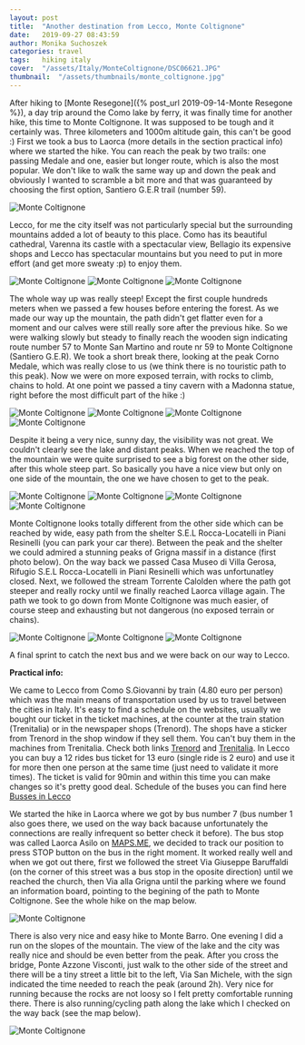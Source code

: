 ```yaml
---
layout: post
title:  "Another destination from Lecco, Monte Coltignone"
date:   2019-09-27 08:43:59
author: Monika Suchoszek
categories: travel
tags:	hiking italy 
cover:  "/assets/Italy/MonteColtignone/DSC06621.JPG"
thumbnail:  "/assets/thumbnails/monte_coltignone.jpg"
---
```


After hiking to [Monte Resegone]({% post_url 2019-09-14-Monte Resegone %}), a day trip around the Como lake by 
ferry, it was finally time for another hike, this time to Monte Coltignone. It was supposed to be 
tough and it certainly was. Three kilometers and 1000m altitude gain, this can't be good :) 
First we took a bus to Laorca (more details in the section practical info) where we started the hike. 
You can reach the peak by two trails: one passing Medale and one, easier but longer route, which is 
also the most popular. We don't like to walk the same way up and down the peak and obviously I wanted to 
scramble a bit more and that was guaranteed by choosing the first option, Santiero G.E.R trail (number 59). 


<img src="/assets/Italy/MonteColtignone/DSC06621.JPG" alt="Monte Coltignone" />
<p class="caption">Lecco, for me the city itself was not particularly special but the surrounding mountains added a lot 
of beauty to this place. Como has its beautiful cathedral, Varenna its castle with a spectacular view, 
Bellagio its expensive shops and Lecco has spectacular mountains but you need to put in more effort (and 
get more sweaty :p) to enjoy them.</p>
<img src="/assets/Italy/MonteColtignone/DSC06623.JPG" alt="Monte Coltignone" />

<img src="/assets/Italy/MonteColtignone/IMG_105527361.JPG" alt="Monte Coltignone" />

<img src="/assets/Italy/MonteColtignone/DSC06831.JPG" alt="Monte Coltignone" />

The whole way up was really steep! Except the first couple hundreds meters when we passed a few houses before entering the forest. As we made our way up the mountain, the path didn't get flatter even for a moment and our calves were still really sore after the previous hike. So we were walking slowly but steady to finally reach the wooden sign indicating route number 57 to Monte San Martino and route nr 59 to Monte Coltignone (Santiero G.E.R). We took a short break there, looking at the peak Corno Medale, which was really close to us (we think there is no touristic path to this peak). Now we were on more exposed terrain, with rocks to climb, chains to hold. At one point we passed a tiny cavern with a Madonna statue, right before the most difficult part of the hike :)

<img src="/assets/Italy/MonteColtignone/DSC06833.JPG" alt="Monte Coltignone" />

<img src="/assets/Italy/MonteColtignone/DSC06836.JPG" alt="Monte Coltignone" />

<img src="/assets/Italy/MonteColtignone/DSC06838.JPG" alt="Monte Coltignone" />

<img src="/assets/Italy/MonteColtignone/DSC06841.JPG" alt="Monte Coltignone" />

Despite it being a very nice, sunny day, the visibility was not great. We couldn't clearly see the lake and distant peaks. When we reached the top of the mountain we were quite surprised to see a big forest on the other side, after this whole steep part. So basically you have a nice view but only on one side of the mountain, the one we have chosen to get to the peak.

<img src="/assets/Italy/MonteColtignone/DSC06845.JPG" alt="Monte Coltignone" />

<img src="/assets/Italy/MonteColtignone/DSC06850.JPG" alt="Monte Coltignone" />

<img src="/assets/Italy/MonteColtignone/DSC06847.JPG" alt="Monte Coltignone" />

<img src="/assets/Italy/MonteColtignone/DSC06851.JPG" alt="Monte Coltignone" />

Monte Coltignone looks totally different from the other side which can be reached by wide, easy path from the shelter S.E.L Rocca-Locatelli in Piani Resinelli (you can park your car there). Between the peak and the shelter we could admired a stunning peaks of Grigna massif in a distance (first photo below). On the way back we passed Casa Museo di Villa Gerosa, Rifugio S.E.L Rocca-Locatelli in Piani Resinelli which was unfortunatley closed. Next, we followed the stream Torrente Calolden where the path got steeper and really rocky until we finally reached Laorca village again. The path we took to go down from Monte Coltignone was much easier, of course steep and exhausting but not dangerous (no exposed terrain or chains). 

<img src="/assets/Italy/MonteColtignone/DSC06854.JPG" alt="Monte Coltignone" />

<img src="/assets/Italy/MonteColtignone/DSC06855.JPG" alt="Monte Coltignone" />

<img src="/assets/Italy/MonteColtignone/DSC06862.JPG" alt="Monte Coltignone" />

A final sprint to catch the next bus and we were back on our way to Lecco.


__Practical info:__

We came to Lecco from Como S.Giovanni by train (4.80 euro per person) which was the main means of transportation used by us to travel between the cities in Italy. It's easy to find a schedule on the websites, usually we bought our ticket in the ticket machines, at the counter at the train station (Trenitalia) or in the newspaper shops (Trenord). The shops have a sticker from Trenord in the shop window if they sell them. You can't buy them in the machines from Trenitalia. Check both links [Trenord](http://m.trenord.it/site-lite/index.html) and [Trenitalia](https://www.trenitalia.com/en.html). In Lecco you can buy a 12 rides bus ticket for 13 euro (single ride is 2 euro) and use it for more then one person at the same time (just need to validate it more times). The ticket is valid for 90min and within this time you can make changes so it's pretty good deal. Schedule of the buses you can find here [Busses in Lecco](http://www.lineelecco.it/tpl/orari-invernali/)

We started the hike in Laorca where we got by bus number 7 (bus number 1 also goes there, we used on the way back bacause unfortunately the connections are really infrequent so better check it before). The bus stop was called Laorca Asilo on [MAPS.ME](https://maps.me/), we decided to track our position to press STOP button on the bus in the right moment. It worked really well and when we got out there, first we followed the street Via Giuseppe Baruffaldi (on the corner of this street was a bus stop in the oposite direction) until we reached the church, then Via alla Grigna until the parking where we found an information board, pointing to the begining of the path to Monte Coltignone. See the whole hike on the map below.

<img src="/assets/Italy/MonteColtignone/Screenshot 21-46-31.JPG" alt="Monte Coltignone" />

There is also very nice and easy hike to Monte Barro. One evening I did a run on the slopes of the mountain. The view of the lake and the city was really nice and should be even better from the peak. After you cross the bridge, Ponte Azzone Visconti, just walk to the other side of the street and there will be a tiny street a little bit to the left, Via San Michele, with the sign indicated the time needed to reach the peak (around 2h). Very nice for running because the rocks are not loosy so I felt pretty comfortable running there. There is also running/cycling path along the lake which I checked on the way back (see the map below).

<img src="/assets/Italy/MonteColtignone/Screenshot 19-13-51.1.JPG" alt="Monte Coltignone" />



